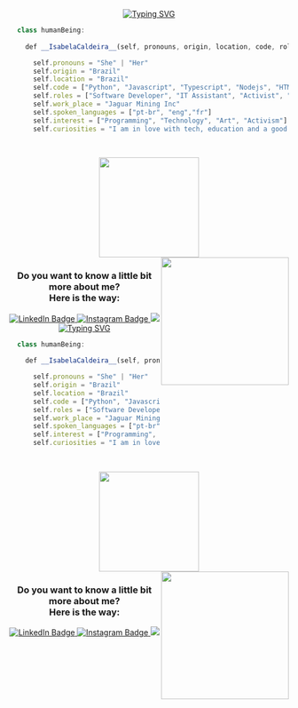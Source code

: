 <div id="header" align="center">
<a href="https://git.io/typing-svg"><img src="https://readme-typing-svg.herokuapp.com?font=Fira+Code&weight=500&pause=1000&color=F7A742&width=435&lines=Hey%2C+you!!+Welcome+here!!!;Let's+talk+%3Ccode%3E+%3D+%7B+" alt="Typing SVG" /></a>
</div>

```javascript
  class humanBeing:  
    
    def __IsabelaCaldeira__(self, pronouns, origin, location, code, roles, work_place, spoken_languages, interest, curiosities):

      self.pronouns = "She" | "Her"
      self.origin = "Brazil"
      self.location = "Brazil"
      self.code = ["Python", "Javascript", "Typescript", "Nodejs", "HTMl", "CSS"]
      self.roles = ["Software Developer", "IT Assistant", "Activist", "Artist"]
      self.work_place = "Jaguar Mining Inc"
      self.spoken_languages = ["pt-br", "eng","fr"]
      self.interest = ["Programming", "Technology", "Art", "Activism"]
      self.curiosities = "I am in love with tech, education and a good cup of coffee"
      
   

```
 
  <div align="center">
  <img height="180em" src=https://github-readme-stats-true.vercel.app/api?username=IsabelaCaldeira&theme=github_dark&hide=issues&show_icons=true/>


  </div>

<img align='right' src="https://media.giphy.com/media/ieyl9zmCjO4b4t6qoY/giphy.gif" width="230">

<div id="badges" align="center">
  <h3>Do you want to know a little bit more about me? </br>
  Here is the way: </h3> 
  <a  target="_blank" href="https://www.linkedin.com/in/isabela-caldeira-a98b7922b/">
    <img src="https://img.shields.io/badge/LinkedIn-blue?style=for-the-badge&logo=linkedin&logoColor=white" alt="LinkedIn Badge"/>
  </a>
  <a  target="_blank" href="https://www.instagram.com/_belacaldeira/">
    <img src="https://img.shields.io/badge/Instagram-E4405F?style=for-the-badge&logo=instagram&logoColor=white" alt="Instagram Badge"/>
  </a>
  <a target="_blank" href="mailto:isabela.ribeiro@outlook.com"><img src="https://img.shields.io/badge/-Gmail-%23333?style=for-the-badge&logo=gmail&logoColor=white" target="_blank"></a>
</div>
<div id="header" align="center">
<a href="https://git.io/typing-svg"><img src="https://readme-typing-svg.herokuapp.com?font=Fira+Code&weight=500&pause=1000&color=F7A742&width=435&lines=Hey%2C+you!!+Welcome+here!!!;Let's+talk+%3Ccode%3E+%3D+%7B+" alt="Typing SVG" /></a>
</div>

```javascript
  class humanBeing:
    
    def __IsabelaCaldeira__(self, pronouns, origin, location, code, roles, work_place, spoken_languages, interest, curiosities):

      self.pronouns = "She" | "Her"
      self.origin = "Brazil"
      self.location = "Brazil"
      self.code = ["Python", "Javascript", "Typescript", "Nodejs", "HTMl", "CSS"]
      self.roles = ["Software Developer", "IT Assistant", "Activist", "Artist"]
      self.work_place = "Jaguar Mining Inc"
      self.spoken_languages = ["pt-br", "eng","fr"]
      self.interest = ["Programming", "Technology", "Art", "Activism"]
      self.curiosities = "I am in love with tech, education and a good cup of coffee"
      
   

```
 
  <div align="center">
  <img height="180em" src=https://github-readme-stats-true.vercel.app/api?username=IsabelaCaldeira&theme=github_dark&hide=issues&show_icons=true/>


  </div>

<img align='right' src="https://media.giphy.com/media/ieyl9zmCjO4b4t6qoY/giphy.gif" width="230">

<div id="badges" align="center">
  <h3>Do you want to know a little bit more about me? </br>
  Here is the way: </h3> 
  <a  target="_blank" href="https://www.linkedin.com/in/isabela-caldeira-a98b7922b/">
    <img src="https://img.shields.io/badge/LinkedIn-blue?style=for-the-badge&logo=linkedin&logoColor=white" alt="LinkedIn Badge"/>
  </a>
  <a  target="_blank" href="https://www.instagram.com/_belacaldeira/">
    <img src="https://img.shields.io/badge/Instagram-E4405F?style=for-the-badge&logo=instagram&logoColor=white" alt="Instagram Badge"/>
  </a>
  <a target="_blank" href="mailto:isabela.ribeiro@outlook.com"><img src="https://img.shields.io/badge/-Gmail-%23333?style=for-the-badge&logo=gmail&logoColor=white" target="_blank"></a>
</div>
